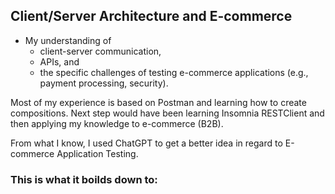## Client/Server Architecture and E-commerce
* My understanding of
    * client-server communication,
    * APIs, and
    * the specific challenges of testing e-commerce applications (e.g., payment processing, security).

Most of my experience is based on Postman and learning how to create compositions. 
Next step would have been learning Insomnia RESTClient
and then applying my knowledge to e-commerce (B2B).

From what I know, I used ChatGPT to get a better idea in regard to E-commerce Application Testing.

### This is what it boilds down to:
